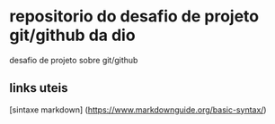 # repositorio do desafio de projeto git/github da dio 
desafio de projeto sobre git/github

## links uteis
[sintaxe markdown] (https://www.markdownguide.org/basic-syntax/)
